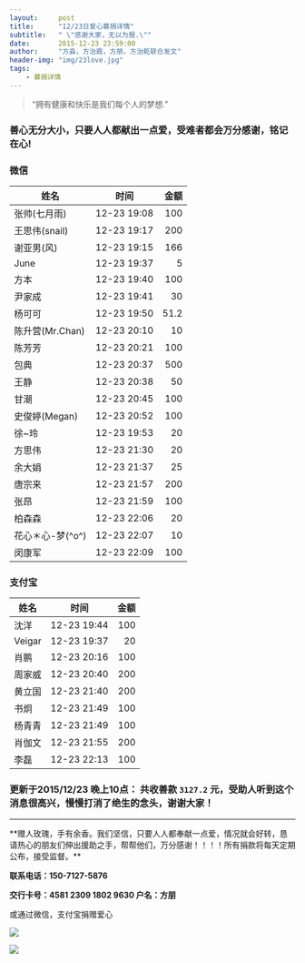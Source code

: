 ```yaml
---
layout:     post
title:      "12/23日爱心募捐详情"
subtitle:   " \"感谢大家，无以为报.\""
date:       2015-12-23 23:59:00
author:     "方淼，方治霞，方朋，方治乾联合发文"
header-img: "img/23love.jpg"
tags:
    - 募捐详情
---
```


> “拥有健康和快乐是我们每个人的梦想.”

### 善心无分大小，只要人人都献出一点爱，受难者都会万分感谢，铭记在心!

### 微信


| 姓名        	| 时间           | 金额  |
| ------------- |:-------------:| -----:|
| 张帅(七月雨)    | 12-23 19:08 	| 100 |
| 王思伟(snail)  | 12-23 19:17   | 200 |
| 谢亚男(风) 		| 12-23 19:15 	| 166 |
| June			| 12-23 19:37	|5|
| 方本			|12-23 19:40	|100|
| 尹家成			|12-23 19:41	|30|
| 杨可可			|12-23 19:50 	|51.2|
| 陈升营(Mr.Chan)|12-23 20:10 	|10|
| 陈芳芳			|12-23 20:21 	|100|
| 包典			|12-23 20:37 	|500|
| 王静			| 12-23 20:38 	|50|
| 甘潮			|12-23 20:45 	|100|
| 史俊婷(Megan)	|12-23 20:52 	|100|
| 徐~玲			|12-23 19:53 	|20|
| 方思伟			|12-23 21:30 	|20|
| 余大娟			|12-23 21:37 	|25|
| 唐宗来			|12-23 21:57 	|200|
| 张昂			|12-23 21:59 	|100|
| 柏森森			|12-23 22:06 	|20|
| 花心＊心-梦(^o^)|12-23 22:07 	|10|
| 闵康军			|12-23 22:09 	|100|


### 支付宝

| 姓名        	| 时间           | 金额  |
| ------------- |:-------------:| -----:|
| 沈洋    		| 12-23 19:44 	| 100 |
| Veigar  		| 12-23 19:37   | 20 |
| 肖鹏 			| 12-23 20:16 	| 100 |
| 周家威			| 12-23 20:40	|200|
| 黄立国			| 12-23 21:40	|200|
| 书炯			| 12-23 21:49	|100|
| 杨青青			| 12-23 21:49	|100|
| 肖伽文			| 12-23 21:55	|200|
| 李磊			| 12-23 22:13	|100|



### 更新于2015/12/23 晚上10点： 共收善款 `3127.2` 元，受助人听到这个消息很高兴，慢慢打消了绝生的念头，谢谢大家！

<hr>
**赠人玫瑰，手有余香。我们坚信，只要人人都奉献一点爱，情况就会好转，恳请热心的朋友们伸出援助之手，帮帮他们，万分感谢！！！！所有捐款将每天定期公布，接受监督。**


**联系电话：150-7127-5876**

**交行卡号：4581 2309 1802 9630  户名：方朋**

或通过微信，支付宝捐赠爱心

![](http://beginman.qiniudn.com/weixin.jpeg)

![](http://beginman.qiniudn.com/zhifubao.jpeg)




